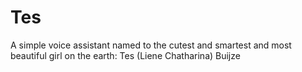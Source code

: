 # Tes
A simple voice assistant named to the cutest and smartest and most beautiful girl on the earth: Tes (Liene Chatharina) Buijze
